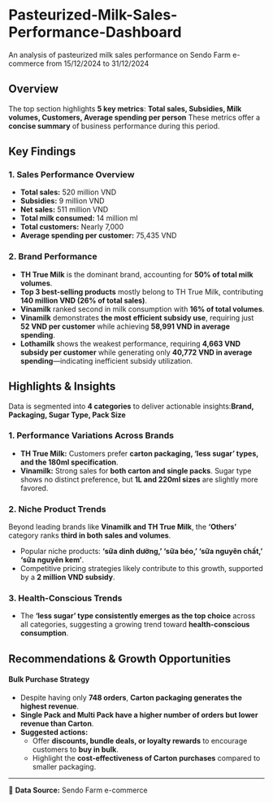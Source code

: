 # Pasteurized-Milk-Sales-Performance-Dashboard
An analysis of pasteurized milk sales performance on Sendo Farm e-commerce from 15/12/2024 to 31/12/2024

## Overview
The top section highlights **5 key metrics**: **Total sales, Subsidies, Milk volumes, Customers, Average spending per person**
These metrics offer a **concise summary** of business performance during this period.

## Key Findings
### **1. Sales Performance Overview**
- **Total sales:** 520 million VND
- **Subsidies:** 9 million VND
- **Net sales:** 511 million VND
- **Total milk consumed:** 14 million ml
- **Total customers:** Nearly 7,000
- **Average spending per customer:** 75,435 VND

### **2. Brand Performance**
- **TH True Milk** is the dominant brand, accounting for **50% of total milk volumes**.
- **Top 3 best-selling products** mostly belong to TH True Milk, contributing **140 million VND (26% of total sales)**.
- **Vinamilk** ranked second in milk consumption with **16% of total volumes**.
- **Vinamilk** demonstrates **the most efficient subsidy use**, requiring just **52 VND per customer** while achieving **58,991 VND in average spending**.
- **Lothamilk** shows the weakest performance, requiring **4,663 VND subsidy per customer** while generating only **40,772 VND in average spending**—indicating inefficient subsidy utilization.

## Highlights & Insights
Data is segmented into **4 categories** to deliver actionable insights:**Brand, Packaging, Sugar Type, Pack Size**

### **1. Performance Variations Across Brands**
- **TH True Milk:** Customers prefer **carton packaging, ‘less sugar’ types, and the 180ml specification**.
- **Vinamilk:** Strong sales for **both carton and single packs**. Sugar type shows no distinct preference, but **1L and 220ml sizes** are slightly more favored.

### **2. Niche Product Trends**
Beyond leading brands like **Vinamilk and TH True Milk**, the **‘Others’** category ranks **third in both sales and volumes**.
- Popular niche products: **‘sữa dinh dưỡng,’ ‘sữa béo,’ ‘sữa nguyên chất,’ ‘sữa nguyên kem’**.
- Competitive pricing strategies likely contribute to this growth, supported by a **2 million VND subsidy**.

### **3. Health-Conscious Trends**
- The **‘less sugar’ type consistently emerges as the top choice** across all categories, suggesting a growing trend toward **health-conscious consumption**.

## Recommendations & Growth Opportunities
#### **Bulk Purchase Strategy**
- Despite having only **748 orders**, **Carton packaging generates the highest revenue**.
- **Single Pack and Multi Pack have a higher number of orders but lower revenue than Carton**.
- **Suggested actions:**
  - Offer **discounts, bundle deals, or loyalty rewards** to encourage customers to **buy in bulk**.
  - Highlight the **cost-effectiveness of Carton purchases** compared to smaller packaging.
---
🛒 **Data Source:** Sendo Farm e-commerce

